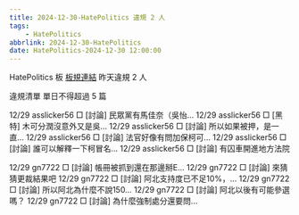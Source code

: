 ```yaml
---
title: 2024-12-30-HatePolitics 違規 2 人
tags:
    - HatePolitics
abbrlink: 2024-12-30-HatePolitics
date: HatePolitics-2024-12-30 12:00:00
---
```

HatePolitics 板 [板規連結](https://www.ptt.cc/bbs/HatePolitics/M.1617115262.A.D60.html)
昨天違規 2 人
<!-- more -->

違規清單
單日不得超過 5 篇

12/29 asslicker56 □ [討論] 民眾黨有馬佳奈（吳怡…
12/29 asslicker56 □ [黑特] 木可分潤沒意外又是吳…
12/29 asslicker56 □ [討論] 所以如果被押，是一直…
12/29 asslicker56 □ [討論] 法官好像有問加保柯可…
12/29 asslicker56 □ [討論] 誰可以解釋一下柯冒名…
12/29 asslicker56 □ [討論] 有囚車開進地方法院

12/29 gn7722 □ [討論] 帳冊被抓到還在那邊掰E…
12/29 gn7722 □ [討論] 來猜猜更裁結果吧
12/29 gn7722 □ [討論] 阿北支持度已不足10%，…
12/29 gn7722 □ [討論] 所以阿北為什麼不說150…
12/29 gn7722 □ [討論] 阿北以後有可能參選嗎？
12/29 gn7722 □ [討論] 為什麼強制處分還要問…